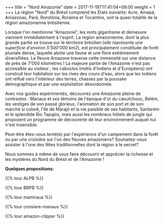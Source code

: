 +++
title = "Nord Amazonie"
date = 2017-11-19T17:41:04+08:00
weight = 1
+++
La région "Nord" du Brésil comprend les États suivants: Acre, Amapá, Amazonas, Pará, Rondônia, Roraima et Tocantins, soit la quasi-totalité de la région amazonienne brésilienne.

Lorsque l'on mentionne "Amazonie", les mots gigantisme et démesure viennent immédiatement à l'esprit. La région amazonienne, dont la plus grande partie se trouve sur le territoire brésilien (*elle représente une superficie d'environ 5'500'000 km2*), est principalement constituée de forêt pluviale dense, laquelle abrite une faune et une flore extrêmement diversifiées. Le fleuve Amazone traverse cette immensité sur une distance de près de 7'000 kilomètres ! La majeure partie de l'Amazonie n'est pas accessible au visiteur ; les caboclos (métis d'Indiens et d'Européens) ont construit leur habitation sur les rives des cours d'eau, alors que les Indiens ont reflué vers l'intérieur des terres, chassés par la poussée démographique et par une exploitation désordonnée.

Avec nos guides expérimentés, découvrez une Amazonie pleine de contrastes : Manaus et ses témoins de l'époque d'or du caoutchouc, Belém, les vestiges de son passé glorieux, l'animation de son port et de son marché si coloré, l'Ile de Marajó et la vie paisible de ses habitants, Santarém et le splendide Rio Tapajós, mais aussi les nombreux hôtels de jungle qui proposent un programme de découverte de leur environnement auquel nul n'est insensible.

Peut-être êtes-vous tenté(e) par l'expérience d'un campement dans la forêt ou par une croisière sur l'un des fleuves amazoniens? Souhaitez-vous assister à l'une des fêtes traditionnelles dont la région a le secret?

Nous sommes à même de vous faire découvrir et apprécier la richesse et les mystères du Nord du Brésil et de l'Amazonie !

**Quelques propositions:**

{{% tour ALPB %}}

{{% tour BRPB %}}

{{% tour mamiraua %}}

{{% tour croisiere-manaus %}}

{{% tour amazon-clipper %}}
